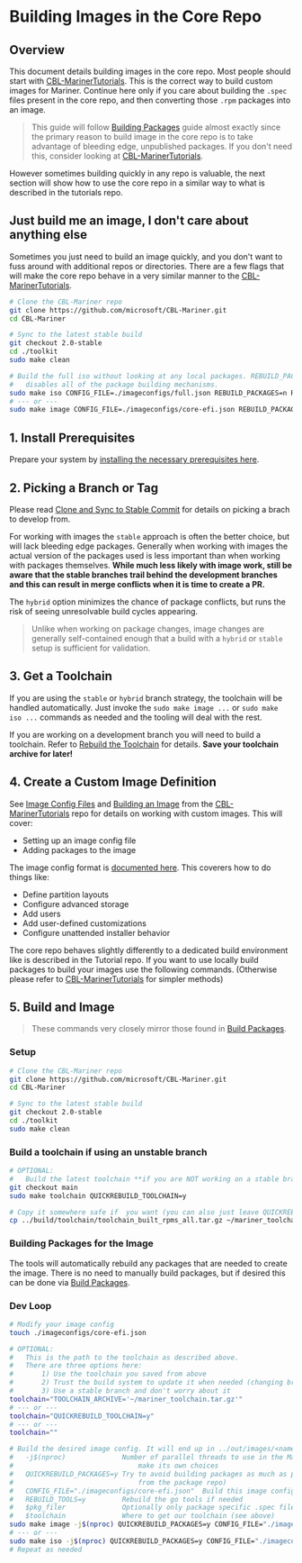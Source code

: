 # Building Images in the Core Repo

## Overview

This document details building images in the core repo. Most people should start with [CBL-MarinerTutorials](https://github.com/microsoft/CBL-MarinerTutorials). This is the correct way to build custom images for Mariner. Continue here only if you care about building the `.spec` files present in the core repo, and then converting those `.rpm` packages into an image.

> This guide will follow [Building Packages](./build_packages.md) guide almost exactly since the primary reason to build image in the core repo is to take advantage of bleeding edge, unpublished packages. If you don't need this, consider looking at [CBL-MarinerTutorials](https://github.com/microsoft/CBL-MarinerTutorials).

However sometimes building quickly in any repo is valuable, the next section will show how to use the core repo in a similar way to what is described in the tutorials repo.

## **Just build me an image, I don't care about anything else**

Sometimes you just need to build an image quickly, and you don't want to fuss around with additional repos or directories. There are a few flags that will make the core repo behave in a very similar manner to the [CBL-MarinerTutorials](https://github.com/microsoft/CBL-MarinerTutorials).

```bash
# Clone the CBL-Mariner repo
git clone https://github.com/microsoft/CBL-Mariner.git
cd CBL-Mariner

# Sync to the latest stable build
git checkout 2.0-stable
cd ./toolkit
sudo make clean

# Build the full iso without looking at any local packages. REBUILD_PACKAGES=n fully
#   disables all of the package building mechanisms.
sudo make iso CONFIG_FILE=./imageconfigs/full.json REBUILD_PACKAGES=n REBUILD_TOOLS=y
# --- or ---
sudo make image CONFIG_FILE=./imageconfigs/core-efi.json REBUILD_PACKAGES=n REBUILD_TOOLS=y
```

## **1. Install Prerequisites**

Prepare your system by [installing the necessary prerequisites here](prerequisites.md).

## **2. Picking a Branch or Tag**

Please read [Clone and Sync to Stable Commit](../building.md#clone-and-sync-to-stable-commit) for details on picking a brach to develop from.

For working with images the `stable` approach is often the better choice, but will lack bleeding edge packages. Generally when working with images the actual version of the packages used is less important than when working with packages themselves. **While much less likely with image work, still be aware that the stable branches trail behind the development branches and this can result in merge conflicts when it is time to create a PR.**

The `hybrid` option minimizes the chance of package conflicts, but runs the risk of seeing unresolvable build cycles appearing.

> Unlike when working on package changes, image changes are generally self-contained enough that a build with a `hybrid` or `stable` setup is sufficient for validation.

## **3. Get a Toolchain**

If you are using the `stable` or `hybrid` branch strategy, the toolchain will be handled automatically. Just invoke the `sudo make image ...` or `sudo make iso ...` commands as needed and the tooling will deal with the rest.

If you are working on a development branch you will need to build a toolchain. Refer to [Rebuild the Toolchain](../building.md#rebuild-the-toolchain) for details. **Save your toolchain archive for later!**

## **4. Create a Custom Image Definition**

See [Image Config Files](https://github.com/microsoft/CBL-MarinerTutorials/blob/main/docs/packages/working_with_packages.md#image-config-file) and [Building an Image](https://github.com/microsoft/CBL-MarinerTutorials/blob/main/docs/building/building.md) from the [CBL-MarinerTutorials](https://github.com/microsoft/CBL-MarinerTutorials) repo for details on working with custom images. This will cover:

* Setting up an image config file
* Adding packages to the image

The image config format is [documented here](../../formats/imageconfig.md). This coverers how to do things like:

* Define partition layouts
* Configure advanced storage
* Add users
* Add user-defined customizations
* Configure unattended installer behavior

The core repo behaves slightly differently to a dedicated build environment like is described in the Tutorial repo. If you want to use locally build packages to build your images use the following commands. (Otherwise please refer to [CBL-MarinerTutorials](https://github.com/microsoft/CBL-MarinerTutorials) for simpler methods)

## **5. Build and Image**

> These commands very closely mirror those found in [Build Packages](./build_packages.md).

### Setup

```bash
# Clone the CBL-Mariner repo
git clone https://github.com/microsoft/CBL-Mariner.git
cd CBL-Mariner

# Sync to the latest stable build
git checkout 2.0-stable
cd ./toolkit
sudo make clean
```

### Build a toolchain if using an unstable branch

```bash
# OPTIONAL:
#   Build the latest toolchain **if you are NOT working on a stable branch**
git checkout main
sudo make toolchain QUICKREBUILD_TOOLCHAIN=y

# Copy it somewhere safe if  you want (you can also just leave QUICKREBUILD_TOOLCHAIN=y set)
cp ../build/toolchain/toolchain_built_rpms_all.tar.gz ~/mariner_toolchain.tar.gz
```

### Building Packages for the Image

The tools will automatically rebuild any packages that are needed to create the image. There is no need to manually build packages, but if desired this can be done via [Build Packages](./build_packages.md#rebuild-minimal-required-packages-for-an-image).

### Dev Loop

```bash
# Modify your image config
touch ./imageconfigs/core-efi.json

# OPTIONAL:
#   This is the path to the toolchain as described above.
#   There are three options here:
#       1) Use the toolchain you saved from above
#       2) Trust the build system to update it when needed (changing branches will often cause a rebuild)
#       3) Use a stable branch and don't worry about it
toolchain="TOOLCHAIN_ARCHIVE='~/mariner_toolchain.tar.gz'"
# --- or ---
toolchain="QUICKREBUILD_TOOLCHAIN=y"
# --- or ---
toolchain=""

# Build the desired image config. It will end up in ../out/images/<name>
#   -j$(nproc)              Number of parallel threads to use in the Makefile. The pkg scheduler will
#                               make its own choices
#   QUICKREBUILD_PACKAGES=y Try to avoid building packages as much as possible (ie download what we can
#                               from the package repo)
#   CONFIG_FILE="./imageconfigs/core-efi.json"  Build this image config
#   REBUILD_TOOLS=y         Rebuild the go tools if needed
#   $pkg_filer              Optionally only package specific .spec files (see above)
#   $toolchain              Where to get our toolchain (see above)
sudo make image -j$(nproc) QUICKREBUILD_PACKAGES=y CONFIG_FILE="./imageconfigs/core-efi.json" REBUILD_TOOLS=y $toolchain
# --- or ---
sudo make iso -j$(nproc) QUICKREBUILD_PACKAGES=y CONFIG_FILE="./imageconfigs/full.json" REBUILD_TOOLS=y $toolchain
# Repeat as needed
```
